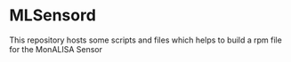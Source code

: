 # MLSensord

This repository hosts some scripts and files which helps to build a rpm file for the MonALISA Sensor

